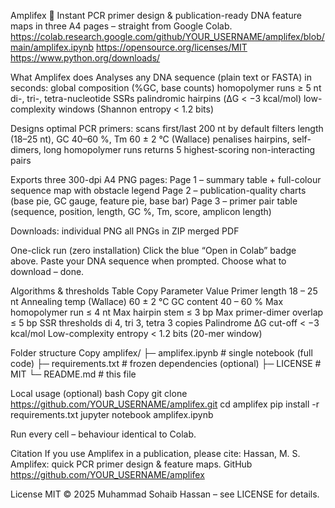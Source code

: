Amplifex 🧬
Instant PCR primer design & publication-ready DNA feature maps in three A4 pages – straight from Google Colab.
https://colab.research.google.com/github/YOUR_USERNAME/amplifex/blob/main/amplifex.ipynb
https://opensource.org/licenses/MIT
https://www.python.org/downloads/

What Amplifex does
Analyses any DNA sequence (plain text or FASTA) in seconds:
global composition (%GC, base counts)
homopolymer runs ≥ 5 nt
di-, tri-, tetra-nucleotide SSRs
palindromic hairpins (ΔG < −3 kcal/mol)
low-complexity windows (Shannon entropy < 1.2 bits)

Designs optimal PCR primers:
scans first/last 200 nt by default
filters length (18–25 nt), GC 40–60 %, Tm 60 ± 2 °C (Wallace)
penalises hairpins, self-dimers, long homopolymer runs
returns 5 highest-scoring non-interacting pairs

Exports three 300-dpi A4 PNG pages:
Page 1 – summary table + full-colour sequence map with obstacle legend
Page 2 – publication-quality charts (base pie, GC gauge, feature pie, base bar)
Page 3 – primer pair table (sequence, position, length, GC %, Tm, score, amplicon length)

Downloads:
individual PNG
all PNGs in ZIP
merged PDF

One-click run (zero installation)
Click the blue “Open in Colab” badge above.
Paste your DNA sequence when prompted.
Choose what to download – done.

Algorithms & thresholds
Table
Copy
Parameter	Value
Primer length	18 – 25 nt
Annealing temp (Wallace)	60 ± 2 °C
GC content	40 – 60 %
Max homopolymer run	≤ 4 nt
Max hairpin stem	≤ 3 bp
Max primer-dimer overlap	≤ 5 bp
SSR thresholds	di 4, tri 3, tetra 3 copies
Palindrome ΔG cut-off	< −3 kcal/mol
Low-complexity entropy	< 1.2 bits (20-mer window)

Folder structure
Copy
amplifex/
├─ amplifex.ipynb      # single notebook (full code)
├─ requirements.txt    # frozen dependencies (optional)
├─ LICENSE             # MIT
└─ README.md           # this file

Local usage (optional)
bash
Copy
git clone https://github.com/YOUR_USERNAME/amplifex.git
cd amplifex
pip install -r requirements.txt
jupyter notebook amplifex.ipynb

Run every cell – behaviour identical to Colab.

Citation
If you use Amplifex in a publication, please cite:
Hassan, M. S. Amplifex: quick PCR primer design & feature maps. GitHub https://github.com/YOUR_USERNAME/amplifex

License
MIT © 2025 Muhammad Sohaib Hassan – see LICENSE for details.
